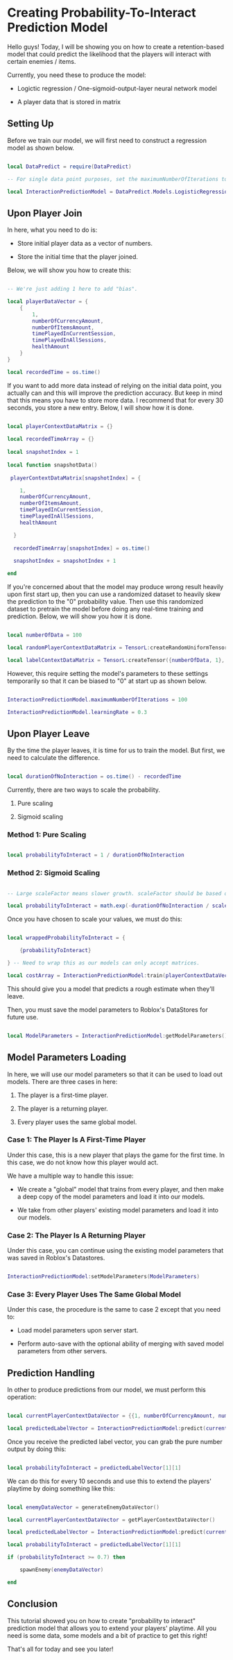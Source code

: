 # Creating Probability-To-Interact Prediction Model

Hello guys! Today, I will be showing you on how to create a retention-based model that could predict the likelihood that the players will interact with certain enemies / items.

Currently, you need these to produce the model:

* Logictic regression / One-sigmoid-output-layer neural network model

* A player data that is stored in matrix

## Setting Up

Before we train our model, we will first need to construct a regression model as shown below.

```lua

local DataPredict = require(DataPredict)

-- For single data point purposes, set the maximumNumberOfIterations to 1 to avoid overfitting. Additionally, the more number of maximumNumberOfIterations you have, the lower the learningRate it should be to avoid "inf" and "nan" issues.

local InteractionPredictionModel = DataPredict.Models.LogisticRegression.new({maximumNumberOfIterations = 1, learningRate = 0.3})

```

## Upon Player Join

In here, what you need to do is:

* Store initial player data as a vector of numbers.

* Store the initial time that the player joined.

Below, we will show you how to create this:

```lua

-- We're just adding 1 here to add "bias".

local playerDataVector = {
    {
        1,
        numberOfCurrencyAmount,
        numberOfItemsAmount,
        timePlayedInCurrentSession,
        timePlayedInAllSessions,
        healthAmount
    }
}

local recordedTime = os.time()

```

If you want to add more data instead of relying on the initial data point, you actually can and this will improve the prediction accuracy. But keep in mind that this means you have to store more data. I recommend that for every 30 seconds, you store a new entry. Below, I will show how it is done.

```lua

local playerContextDataMatrix = {}
  
local recordedTimeArray = {}
  
local snapshotIndex = 1
  
local function snapshotData()
  
 playerContextDataMatrix[snapshotIndex] = {

    1,
    numberOfCurrencyAmount,
    numberOfItemsAmount,
    timePlayedInCurrentSession,
    timePlayedInAllSessions,
    healthAmount

  }
  
  recordedTimeArray[snapshotIndex] = os.time()
  
  snapshotIndex = snapshotIndex + 1

end

```

If you're concerned about that the model may produce wrong result heavily upon first start up, then you can use a randomized dataset to heavily skew the prediction to the "0" probability value. Then use this randomized dataset to pretrain the model before doing any real-time training and prediction. Below, we will show you how it is done.

```lua

local numberOfData = 100

local randomPlayerContextDataMatrix = TensorL:createRandomUniformTensor({numberOfData, 6}, -100, 100) -- 100 random data with 6 features (including one "bias").

local labelContextDataMatrix = TensorL:createTensor({numberOfData, 1}, 1) -- Making sure that at all values, it predicts 100% probability of interacting.

```

However, this require setting the model's parameters to these settings temporarily so that it can be biased to "0" at start up as shown below.

```lua

InteractionPredictionModel.maximumNumberOfIterations = 100

InteractionPredictionModel.learningRate = 0.3

```

## Upon Player Leave

By the time the player leaves, it is time for us to train the model. But first, we need to calculate the difference.

```lua

local durationOfNoInteraction = os.time() - recordedTime

```

Currently, there are two ways to scale the probability.

1. Pure scaling

2. Sigmoid scaling

### Method 1: Pure Scaling

```lua

local probabilityToInteract = 1 / durationOfNoInteraction

```

### Method 2: Sigmoid Scaling

```lua

-- Large scaleFactor means slower growth. scaleFactor should be based on empirical average session length.

local probabilityToInteract = math.exp(-durationOfNoInteraction / scaleFactor)

```

Once you have chosen to scale your values, we must do this:

```lua

local wrappedProbabilityToInteract = {

    {probabilityToInteract}

} -- Need to wrap this as our models can only accept matrices.

local costArray = InteractionPredictionModel:train(playerContextDataVector, wrappedProbabilityToInteract)

```

This should give you a model that predicts a rough estimate when they'll leave.

Then, you must save the model parameters to Roblox's DataStores for future use.

```lua

local ModelParameters = InteractionPredictionModel:getModelParameters()

```

## Model Parameters Loading 

In here, we will use our model parameters so that it can be used to load out models. There are three cases in here:

1. The player is a first-time player.

2. The player is a returning player.

3. Every player uses the same global model.

### Case 1: The Player Is A First-Time Player

Under this case, this is a new player that plays the game for the first time. In this case, we do not know how this player would act.

We have a multiple way to handle this issue:

* We create a "global" model that trains from every player, and then make a deep copy of the model parameters and load it into our models.

* We take from other players' existing model parameters and load it into our models.

### Case 2: The Player Is A Returning Player

Under this case, you can continue using the existing model parameters that was saved in Roblox's Datastores.

```lua

InteractionPredictionModel:setModelParameters(ModelParameters)

```

### Case 3: Every Player Uses The Same Global Model

Under this case, the procedure is the same to case 2 except that you need to:

* Load model parameters upon server start.

* Perform auto-save with the optional ability of merging with saved model parameters from other servers.

## Prediction Handling

In other to produce predictions from our model, we must perform this operation:

```lua

local currentPlayerContextDataVector = {{1, numberOfCurrencyAmount, numberOfItemsAmount, timePlayedInCurrentSession, timePlayedInAllSessions, healthAmount}}

local predictedLabelVector = InteractionPredictionModel:predict(currentPlayerContextDataVector)

```

Once you receive the predicted label vector, you can grab the pure number output by doing this:

```lua

local probabilityToInteract = predictedLabelVector[1][1]

```

We can do this for every 10 seconds and use this to extend the players' playtime by doing something like this:

```lua

local enemyDataVector = generateEnemyDataVector()

local currentPlayerContextDataVector = getPlayerContextDataVector()

local predictedLabelVector = InteractionPredictionModel:predict(currentPlayerContextDataVector)

local probabilityToInteract = predictedLabelVector[1][1]

if (probabilityToInteract >= 0.7) then

    spawnEnemy(enemyDataVector)

end

```

## Conclusion

This tutorial showed you on how to create "probability to interact" prediction model that allows you to extend your players' playtime. All you need is some data, some models and a bit of practice to get this right!

That's all for today and see you later!
